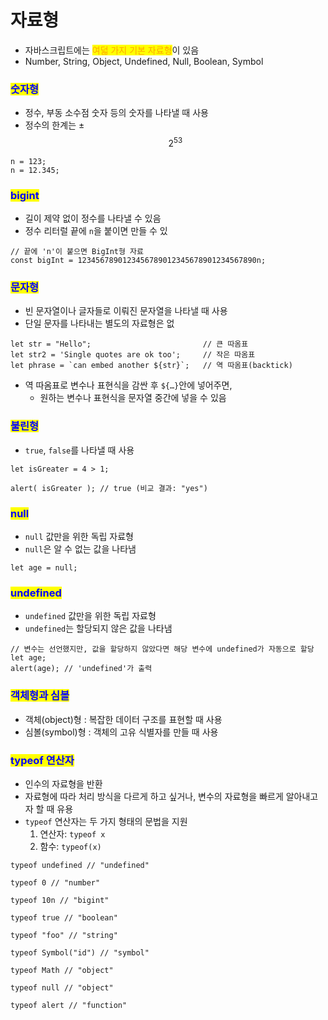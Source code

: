 # 자료형

* 자바스크립트에는 <mark style="color:orange;">여덟 가지 기본 자료형</mark>이 있음
* Number, String, Object, Undefined, Null, Boolean, Symbol



### <mark style="color:blue;">숫자형</mark>

* &#x20;정수, 부동 소수점 숫자 등의 숫자를 나타낼 때 사용
* &#x20;정수의 한계는 ±$$2^{53}$$

```
n = 123;
n = 12.345;
```



### <mark style="color:blue;">bigint</mark>

* &#x20;길이 제약 없이 정수를 나타낼 수 있음
* &#x20;정수 리터럴 끝에 `n`을 붙이면 만들 수 있

```
// 끝에 'n'이 붙으면 BigInt형 자료
const bigInt = 1234567890123456789012345678901234567890n;
```



### <mark style="color:blue;">문자형</mark>

* &#x20;빈 문자열이나 글자들로 이뤄진 문자열을 나타낼 때 사용
* &#x20;단일 문자를 나타내는 별도의 자료형은 없

```
let str = "Hello";                         // 큰 따옴표 
let str2 = 'Single quotes are ok too';     // 작은 따옴표 
let phrase = `can embed another ${str}`;   // 역 따옴표(backtick) 
```

* 역 따옴표로 변수나 표현식을 감싼 후 `${…}`안에 넣어주면,&#x20;
  * 원하는 변수나 표현식을 문자열 중간에 넣을 수 있음

&#x20;

### <mark style="color:blue;">불린형</mark>

* &#x20;`true`, `false`를 나타낼 때 사용

```
let isGreater = 4 > 1;

alert( isGreater ); // true (비교 결과: "yes")
```



### <mark style="color:blue;">null</mark>

* `null` 값만을 위한 독립 자료형
* `null`은 알 수 없는 값을 나타냄

```
let age = null;
```



### <mark style="color:blue;">undefined</mark>

* `undefined` 값만을 위한 독립 자료형
* `undefined`는 할당되지 않은 값을 나타냄

```
// 변수는 선언했지만, 값을 할당하지 않았다면 해당 변수에 undefined가 자동으로 할당
let age;
alert(age); // 'undefined'가 출력
```



### <mark style="color:blue;">객체형과 심볼</mark>&#x20;

* 객체(object)형 : 복잡한 데이터 구조를 표현할 때 사용
* 심볼(symbol)형 : 객체의 고유 식별자를 만들 때 사용    &#x20;



### <mark style="color:blue;">typeof 연산자</mark>

* 인수의 자료형을 반환
* 자료형에 따라 처리 방식을 다르게 하고 싶거나, 변수의 자료형을 빠르게 알아내고자 할 때 유용
* `typeof` 연산자는 두 가지 형태의 문법을 지원
  1. 연산자: `typeof x`
  2. 함수: `typeof(x)`

```
typeof undefined // "undefined"

typeof 0 // "number"

typeof 10n // "bigint"

typeof true // "boolean"

typeof "foo" // "string"

typeof Symbol("id") // "symbol"

typeof Math // "object"

typeof null // "object"

typeof alert // "function"
```
